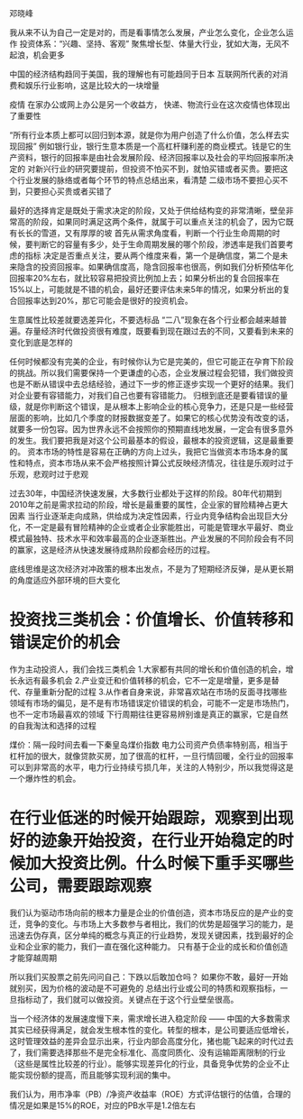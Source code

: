 邓晓峰

我从来不认为自己一定是对的，而是看事情怎么发展，产业怎么变化，企业怎么运作
投资体系：“兴趣、坚持、客观”
聚焦增长型、体量大行业，犹如大海，无风不起浪，机会更多

中国的经济结构趋同于美国，我的理解也有可能趋同于日本
互联网所代表的对消费和娱乐行业影响，这是比较大的一块增量

疫情
在家办公或网上办公是另一个收益方，
快递、物流行业在这次疫情也体现出了重要性


“所有行业本质上都可以回归到本源，就是你为用户创造了什么价值，怎么样去实现回报”
例如银行业，银行生意本质是一个高杠杆赚利差的商业模式。钱是它的生产资料，银行的回报率是由社会发展阶段、经济回报率以及社会的平均回报率所决定的
对新兴行业的研究要提前，但投资不怕买不到，就怕买错或者买贵。要把这个行业发展的脉络或者每个环节的特点总结出来，看清楚
二级市场不要担心买不到，只要担心买贵或者买错了

最好的选择肯定是既处于需求决定的阶段，又处于供给结构变的非常清晰，壁垒非常高的阶段，如果同时满足这两个条件，就属于可以重点关注的机会了，因为它既有长长的雪道，又有厚厚的坡
首先从需求角度看，判断一个行业生命周期的时候，要判断它的容量有多少，处于生命周期发展的哪个阶段，渗透率是我们首要考虑的指标
决定是否重点关注，要从两个维度来看，第一个是确信度，第二个是未来隐含的投资回报率。如果确信度高，隐含回报率也很高，例如我们分析预估年化回报率20%左右，就比较容易把投资比例加上去；如果分析出的复合回报率在15%以上，可能就是不错的机会，最好还要评估未来5年的情况，如果分析出的复合回报率达到20%，那它可能会是很好的投资机会。

生意属性比较差就要选差异化，不要选标品
“二八”现象在各个行业都会越来越普遍。存量经济时代做投资很有难度，既要看到现在跟过去的不同，又要看到未来的变化到底是怎样的

任何时候都没有完美的企业，有时候你认为它是完美的，但它可能正在孕育下阶段的挑战。所以我们需要保持一个更谦虚的心态，企业发展过程会犯错，我们做投资也是不断从错误中去总结经验，通过下一步的修正逐步实现一个更好的结果。我们对企业要有容错能力，对我们自己也要有容错能力。
归根到底还是要看错误的量级，就是你判断这个错误，是从根本上影响企业的核心竞争力，还是只是一些经营层面的影响，比如几个季度的财报数据变差了。如果它的核心优势没有改变的话，就要多一份包容。因为世界永远不会按照你的预期直线地发展，一定会有很多意外的发生。我们要把我是对这个公司最基本的假设，最根本的投资逻辑，这是最重要的。
资本市场的特性是容易在正确的方向上过头，我把它当做资本市场本身的属性和特点，资本市场从来不会严格按照计算公式反映经济情况，往往是乐观时过于乐观，悲观时过于悲观

过去30年，中国经济快速发展，大多数行业都处于这样的阶段。80年代初期到2010年之前是需求拉动的阶段，增长是最重要的属性，企业家的冒险精神占更大因素
当行业逐渐走向成熟，供给成为决定性因素，行业内竞争结构会出现巨大分化，不一定是最有冒险精神的企业或者企业家能胜出，可能是管理水平最好、商业模式最独特、技术水平和效率最高的企业逐渐胜出。产业发展的不同阶段会有不同的赢家，这是经济从快速发展待成熟阶段都会经历的过程。

底线思维是这次经济对冲政策的根本出发点，不是为了短期经济反弹，是从更长期的角度适应外部环境的巨大变化

# 投资找三类机会：价值增长、价值转移和错误定价的机会
作为主动投资人，我们会找三类机会
1.大家都有共同的增长和价值创造的机会，增长永远有最多机会
2.产业变迁和价值转移的机会，它不一定是增量，更多是替代、存量重新分配的过程
3.从作者自身来说，非常喜欢站在市场的反面寻找哪些领域有市场的偏见，是不是有市场错误定价错误的机会，可能不一定是市场热门，也不一定市场最喜欢的领域
    下行周期往往更容易辨别谁是真正的赢家，它是自然的自我淘汰和选择的过程

煤价：隔一段时间去看一下秦皇岛煤价指数
电力公司资产负债率特别高，相当于杠杆加的很大，就像贷款买房，加了很高的杠杆，一旦行情回暖，全行业的回报率可以到非常高的水平，电力行业持续亏损几年，关注的人特别少，所以我觉得这是一个爆炸性的机会。

# 在行业低迷的时候开始跟踪，观察到出现好的迹象开始投资，在行业开始稳定的时候加大投资比例。什么时候下重手买哪些公司，需要跟踪观察
我们认为驱动市场向前的根本力量是企业的价值创造，资本市场反应的是产业的变迁，竞争的变化。与市场上大多数参与者相比，我们的优势是超强学习的能力，是迅速去伪存真，区分单纯的概念与真正的行业趋势，发现关键因素，找到最好的企业和企业家的能力，我们一直在强化这种能力。
只有基于企业的成长和价值创造才能穿越周期

所以我们买股票之前先问问自己：下跌以后敢加仓吗？ 如果你不敢，最好一开始就别买，因为价格的波动是不可避免的
总结出行业或公司的特质和观察指标，一旦指标动了，我们就可以做投资。关键点在于这个行业壁垒很高。

当一个经济体的发展速度慢下来，需求增长进入稳定阶段 —— 中国的大多数需求其实已经获得满足，就会发生根本性的变化。转型的根本，是公司要适应低增长，这时管理效益的差异会显示出来，行业内部会高度分化，猪也能飞起来的时代过去了，我们需要选择那些不是完全标准化、高度同质化、没有运输距离限制的行业（这些是属性比较差的行业）。能够实现差异化的行业，具备竞争优势的企业不止能实现份额的提高，而且能够实现利润的集中。

我们认为，用市净率（PB）/净资产收益率（ROE）方式评估银行的估值，合理的情况是如果是15%的ROE，对应的PB水平是1.2倍左右